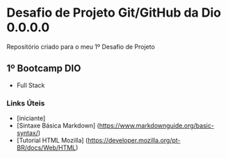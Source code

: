 # Desafio de Projeto Git/GitHub da Dio 0.0.0.0

Repositório criado para o meu 1º Desafio de Projeto

## 1º Bootcamp DIO 
- Full Stack 

### Links Úteis
- [iniciante]
- [Sintaxe Básica Markdown] (https://www.markdownguide.org/basic-syntax/)
- [Tutorial HTML Mozilla] (https://developer.mozilla.org/pt-BR/docs/Web/HTML)

